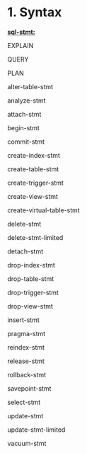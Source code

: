 # 1\. Syntax


**[sql\-stmt:](syntax/sql-stmt.html)**







EXPLAIN



QUERY



PLAN









alter\-table\-stmt






analyze\-stmt






attach\-stmt






begin\-stmt






commit\-stmt






create\-index\-stmt






create\-table\-stmt






create\-trigger\-stmt






create\-view\-stmt






create\-virtual\-table\-stmt






delete\-stmt






delete\-stmt\-limited






detach\-stmt






drop\-index\-stmt






drop\-table\-stmt






drop\-trigger\-stmt






drop\-view\-stmt






insert\-stmt






pragma\-stmt






reindex\-stmt






release\-stmt






rollback\-stmt






savepoint\-stmt






select\-stmt






update\-stmt






update\-stmt\-limited






vacuum\-stmt








